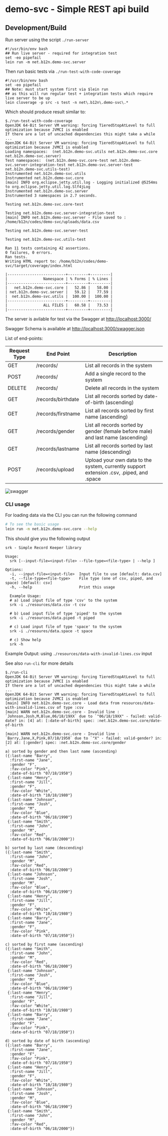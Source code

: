 # demo-svc - Simple REST api build

## Development/Build

Run server using the script `./run-server`

```shell
#!/usr/bin/env bash
## Run live server - required for integration test
set -eo pipefail
lein run -m net.b12n.demo-svc.server
```

Then run basic tests via `./run-test-with-code-coverage`

```shell
#!/usr/bin/env bash
set -eo pipefail
## Note: must start system first via $lein run
## as this will run regular test + integration tests which require live server to be up
lein cloverage -p src -s test -n net\.b12n\.demo-svc\.*
```

Which should produce result similar to:

```
$./run-test-with-code-coverage
OpenJDK 64-Bit Server VM warning: forcing TieredStopAtLevel to full optimization because JVMCI is enabled
If there are a lot of uncached dependencies this might take a while ...
OpenJDK 64-Bit Server VM warning: forcing TieredStopAtLevel to full optimization because JVMCI is enabled
Loading namespaces:  (net.b12n.demo-svc.utils net.b12n.demo-svc.core net.b12n.demo-svc.server)
Test namespaces:  (net.b12n.demo-svc.core-test net.b12n.demo-svc.server-integration-test net.b12n.demo-svc.server-test net.b12n.demo-svc.utils-test)
Instrumented net.b12n.demo-svc.utils
Instrumented net.b12n.demo-svc.core
[main] INFO org.eclipse.jetty.util.log - Logging initialized @5254ms to org.eclipse.jetty.util.log.Slf4jLog
Instrumented net.b12n.demo-svc.server
Instrumented 3 namespaces in 2.7 seconds.

Testing net.b12n.demo-svc.core-test

Testing net.b12n.demo-svc.server-integration-test
[main] INFO net.b12n.demo-svc.server - File saved to : /home/b12n/codes/demo-svc/uploads/data.csv

Testing net.b12n.demo-svc.server-test

Testing net.b12n.demo-svc.utils-test

Ran 11 tests containing 42 assertions.
0 failures, 0 errors.
Ran tests.
Writing HTML report to: /home/b12n/codes/demo-svc/target/coverage/index.html

|--------------------------+---------+---------|
|                Namespace | % Forms | % Lines |
|--------------------------+---------+---------|
|   net.b12n.demo-svc.core |   52.86 |   58.00 |
| net.b12n.demo-svc.server |   59.12 |   77.59 |
|  net.b12n.demo-svc.utils |  100.00 |  100.00 |
|--------------------------+---------+---------|
|                ALL FILES |   60.58 |   73.53 |
|--------------------------+---------+---------|
```

The server is avilable for test via the Swagger at [http://localhost:3000/](http://localhost:3000/)

Swagger Schema is available at [http://localhost:3000/swagger.json](http://localhost:3000/swagger.json)

List of end-points:

| Request Type  | End Point           | Description                                                                                   |
|-------------- |-------------------- |---------------------------------------------------------------------------------------------  |
| GET           | /records/           | List all records in the system                                                                |
| POST          | /records/           | Add a single record to the system                                                             |
| DELETE        | /records/           | Delete all records in the system                                                              |
| GET           | /records/birthdate  | List all records sorted by date-of-birth (ascending)                                          |
| GET           | /records/firstname  | List all records sorted by first name (ascending)                                             |
| GET           | /records/gender     | List all records sorted by gender (female before male) and last name (ascending)              |
| GET           | /records/lastname   | List all records sorted by last name (descending)                                             |
| POST          | /records/upload     | Upload your own data to the system, currently support extension .csv, .piped, and .space      |


![swagger](https://github.com/burinc/demo-svc/blob/main/resources/swagger.png?raw=true)

### CLI usage

For loading data via the CLI you can run the following command

```sh
# To see the basic usage
lein run -m net.b12n.demo-svc.core --help
```

This should give you the following output

```
srk - Simple Record Keeper library

Usage:
  srk [--input-file=<input-file> --file-type=<file-type> | --help ]

Options:
  -i, --input-file=<input-file>  Input file to use [default: data.csv]
  -t, --file-type=<file-type>    File type (one of csv, piped, and space) [default: csv]
  -h, --help                     Print this usage

  Example Usage:
  # a) Load input file of type 'csv' to the system
  srk -i ./resources/data.csv -t csv

  # b) Load input file of type 'piped' to the system
  srk -i ./resources/data.piped -t piped

  # c) Load input file of type 'space' to the system
  srk -i ./resoures/data.space -t space

  # c) Show help
  srk -h
```

Example Output: using `./resources/data-with-invalid-lines.csv` input

See also `run-cli` for more details

```
$./run-cli
OpenJDK 64-Bit Server VM warning: forcing TieredStopAtLevel to full optimization because JVMCI is enabled
If there are a lot of uncached dependencies this might take a while ...
OpenJDK 64-Bit Server VM warning: forcing TieredStopAtLevel to full optimization because JVMCI is enabled
[main] INFO net.b12n.demo-svc.core - Load data from resources/data-with-invalid-lines.csv of type :csv
[main] WARN net.b12n.demo-svc.core - Invalid line : `Johnson,Josh,M,Blue,06/18/19XX` due to `"06/18/19XX" - failed: valid-date? in: [4] at: [:date-of-birth] spec: :net.b12n.demo-svc.core/date-of-birth
`
[main] WARN net.b12n.demo-svc.core - Invalid line : `Barry,Jane,X,Pink,07/18/1950` due to `"X" - failed: valid-gender? in: [2] at: [:gender] spec: :net.b12n.demo-svc.core/gender
`
a) sorted by gender and then last name (ascending)
({:last-name "Barry",
  :first-name "Jane",
  :gender "F",
  :fav-color "Pink",
  :date-of-birth "07/18/1950"}
 {:last-name "Henry",
  :first-name "Jill",
  :gender "F",
  :fav-color "White",
  :date-of-birth "10/18/1980"}
 {:last-name "Johnson",
  :first-name "Josh",
  :gender "M",
  :fav-color "Blue",
  :date-of-birth "06/18/1990"}
 {:last-name "Smith",
  :first-name "John",
  :gender "M",
  :fav-color "Red",
  :date-of-birth "06/18/2000"})

b) sorted by last name (descending)
({:last-name "Smith",
  :first-name "John",
  :gender "M",
  :fav-color "Red",
  :date-of-birth "06/18/2000"}
 {:last-name "Johnson",
  :first-name "Josh",
  :gender "M",
  :fav-color "Blue",
  :date-of-birth "06/18/1990"}
 {:last-name "Henry",
  :first-name "Jill",
  :gender "F",
  :fav-color "White",
  :date-of-birth "10/18/1980"}
 {:last-name "Barry",
  :first-name "Jane",
  :gender "F",
  :fav-color "Pink",
  :date-of-birth "07/18/1950"})

c) sorted by first name (ascending)
({:last-name "Smith",
  :first-name "John",
  :gender "M",
  :fav-color "Red",
  :date-of-birth "06/18/2000"}
 {:last-name "Johnson",
  :first-name "Josh",
  :gender "M",
  :fav-color "Blue",
  :date-of-birth "06/18/1990"}
 {:last-name "Henry",
  :first-name "Jill",
  :gender "F",
  :fav-color "White",
  :date-of-birth "10/18/1980"}
 {:last-name "Barry",
  :first-name "Jane",
  :gender "F",
  :fav-color "Pink",
  :date-of-birth "07/18/1950"})

d) sorted by date of birth (ascending)
({:last-name "Barry",
  :first-name "Jane",
  :gender "F",
  :fav-color "Pink",
  :date-of-birth "07/18/1950"}
 {:last-name "Henry",
  :first-name "Jill",
  :gender "F",
  :fav-color "White",
  :date-of-birth "10/18/1980"}
 {:last-name "Johnson",
  :first-name "Josh",
  :gender "M",
  :fav-color "Blue",
  :date-of-birth "06/18/1990"}
 {:last-name "Smith",
  :first-name "John",
  :gender "M",
  :fav-color "Red",
  :date-of-birth "06/18/2000"})
```
